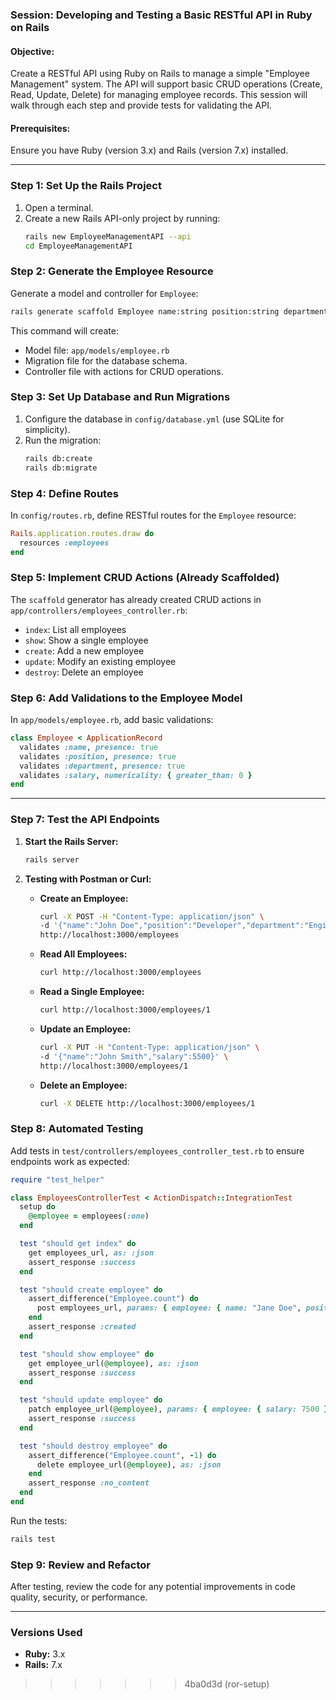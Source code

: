 ### Session: Developing and Testing a Basic RESTful API in Ruby on Rails

#### Objective:
Create a RESTful API using Ruby on Rails to manage a simple "Employee Management" system. The API will support basic CRUD operations (Create, Read, Update, Delete) for managing employee records. This session will walk through each step and provide tests for validating the API.

#### Prerequisites:
Ensure you have Ruby (version 3.x) and Rails (version 7.x) installed.

---

### Step 1: Set Up the Rails Project

1. Open a terminal.
2. Create a new Rails API-only project by running:
   ```bash
   rails new EmployeeManagementAPI --api
   cd EmployeeManagementAPI
   ```

### Step 2: Generate the Employee Resource

Generate a model and controller for `Employee`:
```bash
rails generate scaffold Employee name:string position:string department:string salary:decimal
```

This command will create:
- Model file: `app/models/employee.rb`
- Migration file for the database schema.
- Controller file with actions for CRUD operations.
  
### Step 3: Set Up Database and Run Migrations

1. Configure the database in `config/database.yml` (use SQLite for simplicity).
2. Run the migration:
   ```bash
   rails db:create
   rails db:migrate
   ```

### Step 4: Define Routes

In `config/routes.rb`, define RESTful routes for the `Employee` resource:
```ruby
Rails.application.routes.draw do
  resources :employees
end
```

### Step 5: Implement CRUD Actions (Already Scaffolded)

The `scaffold` generator has already created CRUD actions in `app/controllers/employees_controller.rb`:
- `index`: List all employees
- `show`: Show a single employee
- `create`: Add a new employee
- `update`: Modify an existing employee
- `destroy`: Delete an employee

### Step 6: Add Validations to the Employee Model

In `app/models/employee.rb`, add basic validations:
```ruby
class Employee < ApplicationRecord
  validates :name, presence: true
  validates :position, presence: true
  validates :department, presence: true
  validates :salary, numericality: { greater_than: 0 }
end
```

---

### Step 7: Test the API Endpoints

1. **Start the Rails Server:**
   ```bash
   rails server
   ```

2. **Testing with Postman or Curl:**

   - **Create an Employee:**
     ```bash
     curl -X POST -H "Content-Type: application/json" \
     -d '{"name":"John Doe","position":"Developer","department":"Engineering","salary":5000}' \
     http://localhost:3000/employees
     ```

   - **Read All Employees:**
     ```bash
     curl http://localhost:3000/employees
     ```

   - **Read a Single Employee:**
     ```bash
     curl http://localhost:3000/employees/1
     ```

   - **Update an Employee:**
     ```bash
     curl -X PUT -H "Content-Type: application/json" \
     -d '{"name":"John Smith","salary":5500}' \
     http://localhost:3000/employees/1
     ```

   - **Delete an Employee:**
     ```bash
     curl -X DELETE http://localhost:3000/employees/1
     ```

### Step 8: Automated Testing

Add tests in `test/controllers/employees_controller_test.rb` to ensure endpoints work as expected:

```ruby
require "test_helper"

class EmployeesControllerTest < ActionDispatch::IntegrationTest
  setup do
    @employee = employees(:one)
  end

  test "should get index" do
    get employees_url, as: :json
    assert_response :success
  end

  test "should create employee" do
    assert_difference("Employee.count") do
      post employees_url, params: { employee: { name: "Jane Doe", position: "Manager", department: "Sales", salary: 7000 } }, as: :json
    end
    assert_response :created
  end

  test "should show employee" do
    get employee_url(@employee), as: :json
    assert_response :success
  end

  test "should update employee" do
    patch employee_url(@employee), params: { employee: { salary: 7500 } }, as: :json
    assert_response :success
  end

  test "should destroy employee" do
    assert_difference("Employee.count", -1) do
      delete employee_url(@employee), as: :json
    end
    assert_response :no_content
  end
end
```

Run the tests:
```bash
rails test
```

### Step 9: Review and Refactor

After testing, review the code for any potential improvements in code quality, security, or performance.

---

### Versions Used
- **Ruby:** 3.x
- **Rails:** 7.x
>>>>>>> 4ba0d3d (ror-setup)
